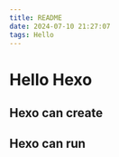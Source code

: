 ```yaml
---
title: README
date: 2024-07-10 21:27:07
tags: Hello
---
```

# Hello Hexo
## Hexo can create
## Hexo can run
